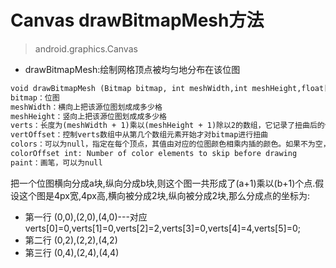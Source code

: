 # Canvas drawBitmapMesh方法

>   android.graphics.Canvas
 
* drawBitmapMesh:绘制网格顶点被均匀地分布在该位图
```txt
void drawBitmapMesh (Bitmap bitmap, int meshWidth,int meshHeight,float[] verts, int vertOffset,int[] colors,int colorOffset, Paint paint)
bitmap：位图
meshWidth：横向上把该源位图划成成多少格
meshHeight：竖向上把该源位图划成成多少格
verts：长度为(meshWidth + 1)乘以(meshHeight + 1)除以2的数组，它记录了扭曲后的位图各顶点位置;
vertOffset：控制verts数组中从第几个数组元素开始才对bitmap进行扭曲
colors：可以为null，指定在每个顶点，其值由对应的位图颜色相乘内插的颜色。如果不为空，必须有至少（meshWidth+ 1）*（meshHeight+ 1）+ colorOffset数组中的值。
colorOffset int: Number of color elements to skip before drawing
paint：画笔，可以为null


```
把一个位图横向分成a块,纵向分成b块,则这个图一共形成了(a+1)乘以(b+1)个点.假设这个图是4px宽,4px高,横向被分成2块,纵向被分成2块,那么分成点的坐标为:
* 第一行 (0,0),(2,0),(4,0)---对应verts[0]=0,verts[1]=0,verts[2]=2,verts[3]=0,verts[4]=4,verts[5]=0;
* 第二行 (0,2),(2,2),(4,2)
* 第三行 (0,4),(2,4),(4,4)






